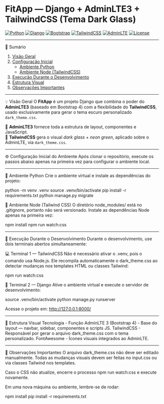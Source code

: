 # FitApp — Django + AdminLTE3 + TailwindCSS (Tema Dark Glass)

[![Python](https://img.shields.io/badge/Python-3.12-blue?logo=python)](https://www.python.org/)
[![Django](https://img.shields.io/badge/Django-5.x-success?logo=django)](https://www.djangoproject.com/)
[![Bootstrap](https://img.shields.io/badge/Bootstrap-4.6-purple?logo=bootstrap)](https://getbootstrap.com/)
[![TailwindCSS](https://img.shields.io/badge/TailwindCSS-3.x-38BDF8?logo=tailwind-css)](https://tailwindcss.com/)
[![AdminLTE](https://img.shields.io/badge/AdminLTE-3.x-007bff?logo=html5)](https://adminlte.io/)
[![License](https://img.shields.io/badge/license-MIT-green.svg)](LICENSE)

---

📘 Sumário
1. [Visão Geral](#-visão-geral)
2. [Configuração Inicial](#-configuração-inicial-do-ambiente)
   - [Ambiente Python](#-ambiente-python)
   - [Ambiente Node (TailwindCSS)](#-ambiente-node-tailwind-css)
3. [Execução Durante o Desenvolvimento](#-execução-durante-o-desenvolvimento)
4. [Estrutura Visual](#-estrutura-visual)
5. [Observações Importantes](#-observações-importantes)

---

💡 Visão Geral
O **FitApp** é um projeto Django que combina o poder do **AdminLTE3** (baseado em Bootstrap 4) com a flexibilidade do **TailwindCSS**, usado exclusivamente para gerar o tema escuro personalizado `dark_theme.css`.

🔹 **AdminLTE3** fornece toda a estrutura de layout, componentes e JavaScript.  
🔹 **TailwindCSS** gera o visual *dark glass + neon green*, aplicado sobre o AdminLTE, via `dark_theme.css`.

---

⚙️ Configuração Inicial do Ambiente
Após clonar o repositório, execute os passos abaixo apenas na primeira vez para configurar o ambiente local.

---

🐍 Ambiente Python
Crie o ambiente virtual e instale as dependências do projeto:

python -m venv .venv
source .venv/bin/activate
pip install -r requirements.txt
python manage.py migrate


🌿 Ambiente Node (Tailwind CSS)
O diretório node_modules/ está no .gitignore, portanto não será versionado.
Instale as dependências Node apenas na primeira vez:

npm install
npm run watch:css

---

🧩 Execução Durante o Desenvolvimento
Durante o desenvolvimento, use dois terminais abertos simultaneamente:

💻 Terminal 1 — TailwindCSS
Não é necessário ativar o .venv, pois o comando usa Node.js.
Ele recompila automaticamente o dark_theme.css ao detectar mudanças nos templates HTML ou classes Tailwind:

npm run watch:css


🐍 Terminal 2 — Django
Ative o ambiente virtual e execute o servidor de desenvolvimento:

source .venv/bin/activate
python manage.py runserver

Acesse o projeto em:
http://127.0.0.1:8000/

---

🎨 Estrutura Visual
Tecnologia - Função
AdminLTE 3 (Bootstrap 4) - Base do layout — navbar, sidebar, componentes e scripts JS.
TailwindCSS - Responsável por gerar o arquivo dark_theme.css com o tema personalizado.
FontAwesome - Ícones visuais integrados ao AdminLTE.

---

🧾 Observações Importantes
O arquivo dark_theme.css não deve ser editado manualmente.
Todas as mudanças visuais devem ser feitas no input.css ou via classes Tailwind nos templates.

Caso o CSS não atualize, encerre o processo npm run watch:css e execute novamente.

Em uma nova máquina ou ambiente, lembre-se de rodar:

npm install
pip install -r requirements.txt
